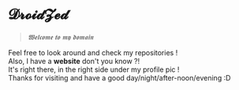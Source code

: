 # 𝓓𝓻𝓸𝓲𝓭𝓩𝓮𝓭
>*_𝖂𝖊𝖑𝖈𝖔𝖒𝖊 𝖙𝖔 𝖒𝖞 𝖉𝖔𝖒𝖆𝖎𝖓_*

Feel free to look around and check my repositories !    
Also, I have a **website** don't you know ?!  
It's right there, in the right side under my profile pic !  
Thanks for visiting and have a good day/night/after-noon/evening :D  
